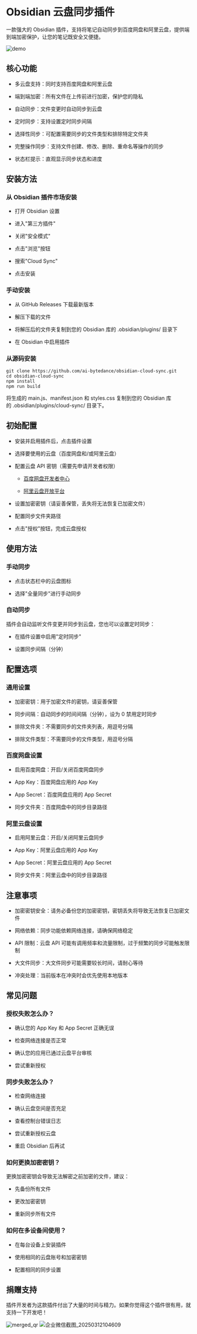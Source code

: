 
# Obsidian 云盘同步插件

一款强大的 Obsidian 插件，支持将笔记自动同步到百度网盘和阿里云盘，提供端到端加密保护，让您的笔记既安全又便捷。

![demo](https://github.com/user-attachments/assets/13cd2327-7ee1-45d2-bae3-a07d3a4956fe)


## 核心功能

- 多云盘支持：同时支持百度网盘和阿里云盘

- 端到端加密：所有文件在上传前进行加密，保护您的隐私

- 自动同步：文件变更时自动同步到云盘

- 定时同步：支持设置定时同步间隔

- 选择性同步：可配置需要同步的文件类型和排除特定文件夹

- 完整操作同步：支持文件创建、修改、删除、重命名等操作的同步

- 状态栏提示：直观显示同步状态和进度

## 安装方法

### 从 Obsidian 插件市场安装

- 打开 Obsidian 设置

- 进入"第三方插件"

- 关闭"安全模式"

- 点击"浏览"按钮

- 搜索"Cloud Sync"

- 点击安装

### 手动安装

- 从 GitHub Releases 下载最新版本

- 解压下载的文件

- 将解压后的文件夹复制到您的 Obsidian 库的 .obsidian/plugins/ 目录下

- 在 Obsidian 中启用插件

### 从源码安装

```
git clone https://github.com/ai-bytedance/obsidian-cloud-sync.git
cd obsidian-cloud-sync
npm install
npm run build
```


将生成的 main.js、manifest.json 和 styles.css 复制到您的 Obsidian 库的 .obsidian/plugins/cloud-sync/ 目录下。

## 初始配置

- 安装并启用插件后，点击插件设置

- 选择要使用的云盘（百度网盘和/或阿里云盘）

- 配置云盘 API 密钥（需要先申请开发者权限）

	- [百度网盘开发者中心](https://pan.baidu.com/union/home)

	- [阿里云盘开放平台](https://www.aliyun.com/product/storage/disk)

- 设置加密密钥（请妥善保管，丢失将无法恢复已加密文件）

- 配置同步文件夹路径

- 点击"授权"按钮，完成云盘授权

## 使用方法

### 手动同步

- 点击状态栏中的云盘图标

- 选择"全量同步"进行手动同步

### 自动同步

插件会自动监听文件变更并同步到云盘，您也可以设置定时同步：

- 在插件设置中启用"定时同步"

- 设置同步间隔（分钟）

## 配置选项

### 通用设置

- 加密密钥：用于加密文件的密钥，请妥善保管

- 同步间隔：自动同步的时间间隔（分钟），设为 0 禁用定时同步

- 排除文件夹：不需要同步的文件夹列表，用逗号分隔

- 排除文件类型：不需要同步的文件类型，用逗号分隔

### 百度网盘设置

- 启用百度网盘：开启/关闭百度网盘同步

- App Key：百度网盘应用的 App Key

- App Secret：百度网盘应用的 App Secret

- 同步文件夹：百度网盘中的同步目录路径

### 阿里云盘设置

- 启用阿里云盘：开启/关闭阿里云盘同步

- App Key：阿里云盘应用的 App Key

- App Secret：阿里云盘应用的 App Secret

- 同步文件夹：阿里云盘中的同步目录路径

## 注意事项

- 加密密钥安全：请务必备份您的加密密钥，密钥丢失将导致无法恢复已加密文件

- 网络依赖：同步功能依赖网络连接，请确保网络稳定

- API 限制：云盘 API 可能有调用频率和流量限制，过于频繁的同步可能触发限制

- 大文件同步：大文件同步可能需要较长时间，请耐心等待

- 冲突处理：当前版本在冲突时会优先使用本地版本

## 常见问题

### 授权失败怎么办？

- 确认您的 App Key 和 App Secret 正确无误

- 检查网络连接是否正常

- 确认您的应用已通过云盘平台审核

- 尝试重新授权

### 同步失败怎么办？

- 检查网络连接

- 确认云盘空间是否充足

- 查看控制台错误日志

- 尝试重新授权云盘

- 重启 Obsidian 后再试

### 如何更换加密密钥？

更换加密密钥会导致无法解密之前加密的文件，建议：

- 先备份所有文件

- 更改加密密钥

- 重新同步所有文件

### 如何在多设备间使用？

- 在每台设备上安装插件

- 使用相同的云盘账号和加密密钥

- 配置相同的同步设置

## 捐赠支持

插件开发者为这款插件付出了大量的时间与精力。如果你觉得这个插件很有用，就支持一下开发吧！

![merged_qr](https://github.com/user-attachments/assets/4f302ecd-b8ea-4930-9980-35b8943ddb0e)
![企业微信截图_20250312104609](https://github.com/user-attachments/assets/1a6d5d0c-4714-41e5-b0fe-363b86761c8a)

